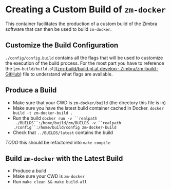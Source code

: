 # Creating a Custom Build of `zm-docker`
This container facilitates the production of a custom build of the Zimbra software that can then be used to build `zm-docker`.

## Customize the Build Configuration
`./config/config.build` contains all the flags that will be used to customize the execution of the build process. For the most part you have to reference the [`zm-build/build.pl`]([zm-build/build.pl at develop · Zimbra/zm-build · GitHub](https://github.com/Zimbra/zm-build/blob/develop/build.pl)) file to understand what flags are available.

## Produce a Build
- Make sure that your CWD is `zm-docker/build` (the directory this file is in)
- Make sure you have the latest build container cached in Docker. `docker build -t zm-docker-build .`
- Run the build `docker run -v ``realpath ../BUILDS``:/home/build/zm/BUILDS -v ``realpath ./config``:/home/build/config zm-docker-build`
- Check that `../BUILDS/latest` contains the build

*TODO* this should be refactored into `make compile` 

## Build `zm-docker` with the Latest Build
- Produce a build
- Make sure your CWD is `zm-docker`
- Run `make clean && make build-all`